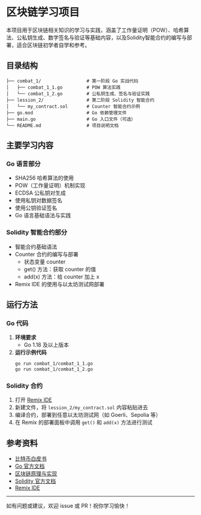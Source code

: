 # 区块链学习项目

本项目用于区块链相关知识的学习与实践，涵盖了工作量证明（POW）、哈希算法、公私钥生成、数字签名与验证等基础内容，以及Solidity智能合约的编写与部署，适合区块链初学者自学和参考。

## 目录结构

```
├── combat_1/                 # 第一阶段 Go 实战代码
│   ├── combat_1_1.go         # POW 算法实践
│   └── combat_1_2.go         # 公私钥生成、签名与验证实践
├── lession_2/                # 第二阶段 Solidity 智能合约
│   └── my_contract.sol       # Counter 智能合约示例
├── go.mod                    # Go 依赖管理文件
├── main.go                   # Go 入口文件（可选）
└── README.md                 # 项目说明文档
```

## 主要学习内容

### Go 语言部分
- SHA256 哈希算法的使用
- POW（工作量证明）机制实现
- ECDSA 公私钥对生成
- 使用私钥对数据签名
- 使用公钥验证签名
- Go 语言基础语法与实践

### Solidity 智能合约部分
- 智能合约基础语法
- Counter 合约的编写与部署
  - 状态变量 counter
  - get() 方法：获取 counter 的值
  - add(x) 方法：给 counter 加上 x
- Remix IDE 的使用与以太坊测试网部署

## 运行方法

### Go 代码
1. **环境要求**
   - Go 1.18 及以上版本
2. **运行示例代码**
   ```sh
   go run combat_1/combat_1_1.go
   go run combat_1/combat_1_2.go
   ```

### Solidity 合约
1. 打开 [Remix IDE](https://remix.ethereum.org/)
2. 新建文件，将 `lession_2/my_contract.sol` 内容粘贴进去
3. 编译合约，部署到任意以太坊测试网（如 Goerli、Sepolia 等）
4. 在 Remix 的部署面板中调用 `get()` 和 `add(x)` 方法进行测试

## 参考资料
- [比特币白皮书](https://bitcoin.org/bitcoin.pdf)
- [Go 官方文档](https://golang.org/doc/)
- [区块链原理与实现](https://learnblockchain.cn/)
- [Solidity 官方文档](https://docs.soliditylang.org/)
- [Remix IDE](https://remix.ethereum.org/)

---

如有问题或建议，欢迎 issue 或 PR！祝你学习愉快！
